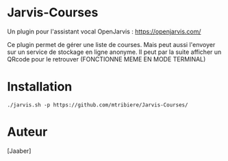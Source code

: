 # Jarvis-Courses

Un plugin pour l'assistant vocal OpenJarvis : https://openjarvis.com/</p>
Ce plugin permet de gérer une liste de courses. Mais peut aussi l'envoyer sur un service de stockage en ligne anonyme. Il peut par la suite afficher un QRcode pour le retrouver (FONCTIONNE MEME EN MODE TERMINAL)

# Installation
```
./jarvis.sh -p https://github.com/mtribiere/Jarvis-Courses/
```

 # Auteur
 [Jaaber]
